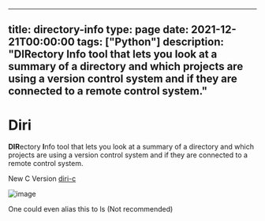 
---
title: directory-info
type: page
date: 2021-12-21T00:00:00
tags: ["Python"]
description: "DIRectory Info tool that lets you look at a summary of a directory and which projects are using a version control system and if they are connected to a remote control system."
---


# Diri
**DIR**ectory **I**nfo tool that lets you look at a summary of a directory and which projects are using a version control system and if they are connected to a remote control system.

New C Version [diri-c](https://github.com/JakeRoggenbuck/diri-c)

![image](https://user-images.githubusercontent.com/35516367/166586249-4622450c-1911-47fc-a4df-535ae4d79366.png)

One could even alias this to ls (Not recommended)
